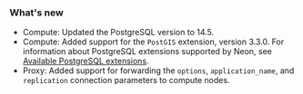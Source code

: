 ### What's new

- Compute: Updated the PostgreSQL version to 14.5.
- Compute: Added support for the `PostGIS` extension, version 3.3.0. For information about PostgreSQL extensions supported by Neon, see [Available PostgreSQL extensions](/docs/reference/compatibility/#available-postgresql-extensions).
- Proxy: Added support for forwarding the `options`, `application_name`, and `replication` connection parameters to compute nodes.
